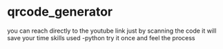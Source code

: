 # qrcode_generator
you can reach directly to the youtube link just by scanning the code 
it will save your time 
skills used -python
try it once and feel the process
